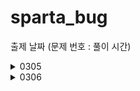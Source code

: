 # sparta_bug


출제 날짜
(문제 번호 : 풀이 시간)
<details>
<summary>
  0305
</summary>
  2072. 홀수만 더하기 : 0305 
  2071. 평균값 구하기 : 0305
  1983. 조교의 성적 매기기 : 0305 ~ 0306 16:28  
  1959. 두 개의 숫자열 : 0306 15:58 ~ 17:25 
</details>

<details>
<summary>
  0306
</summary>
  1945. 간단한 소인수분해 : 0307 03:45 ~ 04:35
  1288. 새로운 불면증 치료법 : 0306 17:36~18:00, 21:04~21:53
  2805. 농작물 수확하기 : 0307 04:47~04:59, 05:15~
  1289. 원재의 메모리 복구하기 : 
</details>

